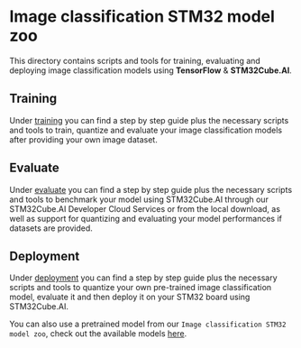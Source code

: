 # Image classification STM32 model zoo

This directory contains scripts and tools for training, evaluating and deploying image classification models using **TensorFlow** & **STM32Cube.AI**.

## Training
Under [training](training/README.md) you can find a step by step guide plus the necessary scripts and tools to train, quantize and evaluate your image classification models after providing your own image dataset.

## Evaluate
Under [evaluate](evaluate/README.md) you can find a step by step guide plus the necessary scripts and tools to benchmark your model using STM32Cube.AI through our STM32Cube.AI Developer Cloud Services or from the local download, as well as support for quantizing and evaluating your model performances if datasets are provided.

## Deployment
Under [deployment](deployment/README.md) you can find a step by step guide plus the necessary scripts and tools to quantize your own pre-trained image classification model, evaluate it and then deploy it on your STM32 board using STM32Cube.AI.

You can also use a pretrained model from our `Image classification STM32 model zoo`, check out the available models [here](../models/README.md).
